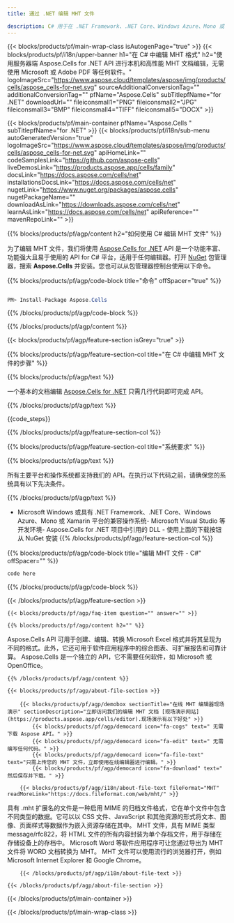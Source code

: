 ```yaml
---
title: 通过 .NET 编辑 MHT 文件 

description: C# 用于在 .NET Framework、.NET Core、Windows Azure、Mono 或 Xamarin 平台上编辑 MHT 文档的源代码。
---
```

{{< blocks/products/pf/main-wrap-class isAutogenPage="true" >}}
{{< blocks/products/pf/i18n/upper-banner h1="在 C# 中编辑 MHT 格式" h2="使用服务器端 Aspose.Cells for .NET API 进行本机和高性能 MHT 文档编辑，无需使用 Microsoft 或 Adobe PDF 等任何软件。" logoImageSrc="https://www.aspose.cloud/templates/aspose/img/products/cells/aspose_cells-for-net.svg" sourceAdditionalConversionTag="" additionalConversionTag="" pfName="Aspose.Cells" subTitlepfName="for .NET" downloadUrl="" fileiconsmall1="PNG" fileiconsmall2="JPG" fileiconsmall3="BMP" fileiconsmall4="TIFF" fileiconsmall5="DOCX" >}}

{{< blocks/products/pf/main-container pfName="Aspose.Cells " subTitlepfName="for .NET" >}}
{{< blocks/products/pf/i18n/sub-menu autoGeneratedVersion="true" logoImageSrc="https://www.aspose.cloud/templates/aspose/img/products/cells/aspose_cells-for-net.svg" apiHomeLink="" codeSamplesLink="https://github.com/aspose-cells" liveDemosLink="https://products.aspose.app/cells/family" docsLink="https://docs.aspose.com/cells/net" installationsDocsLink="https://docs.aspose.com/cells/net" nugetLink="https://www.nuget.org/packages/aspose.cells" nugetPackageName="" downloadAsLink="https://downloads.aspose.com/cells/net" learnAsLink="https://docs.aspose.com/cells/net" apiReference="" mavenRepoLink="" >}}

{{% blocks/products/pf/agp/content h2="如何使用 C# 编辑 MHT 文件" %}}

为了编辑 MHT 文件，我们将使用 <a href="https://products.aspose.com/cells/net">Aspose.Cells for .NET</a> API 是一个功能丰富、功能强大且易于使用的 API for C# 平台，适用于任何编辑器。打开 <a href="https://www.nuget.org/packages/aspose.cells">NuGet</a> 包管理器，搜索 <b>Aspose.Cells</b> 并安装。您也可以从包管理器控制台使用以下命令。

{{% blocks/products/pf/agp/code-block title="命令" offSpacer="true" %}}

```cs

PM> Install-Package Aspose.Cells


```

{{% /blocks/products/pf/agp/code-block %}}

{{% /blocks/products/pf/agp/content %}}

{{< blocks/products/pf/agp/feature-section isGrey="true" >}}

{{% blocks/products/pf/agp/feature-section-col title="在 C# 中编辑 MHT 文件的步骤" %}}

{{% blocks/products/pf/agp/text %}}

 一个基本的文档编辑
 [Aspose.Cells for .NET](https://products.aspose.com/cells/net) 
 只需几行代码即可完成 API。

{{% /blocks/products/pf/agp/text %}}

{{code_steps}}

{{% /blocks/products/pf/agp/feature-section-col %}}

{{% blocks/products/pf/agp/feature-section-col title="系统要求" %}}

{{% blocks/products/pf/agp/text %}}

 所有主要平台和操作系统都支持我们的 API。在执行以下代码之前，请确保您的系统具有以下先决条件。

{{% /blocks/products/pf/agp/text %}}

- Microsoft Windows 或具有 .NET Framework、.NET Core、Windows Azure、Mono 或 Xamarin 平台的兼容操作系统- Microsoft Visual Studio 等开发环境- Aspose.Cells for .NET 项目中引用的 DLL - 使用上面的下载按钮从 NuGet 安装
{{% /blocks/products/pf/agp/feature-section-col %}}

{{% blocks/products/pf/agp/code-block title="编辑 MHT 文件 - C#" offSpacer="" %}}

```cs
code here


```

{{% /blocks/products/pf/agp/code-block %}}

{{< /blocks/products/pf/agp/feature-section >}}

    {{< blocks/products/pf/agp/faq-item question="" answer="" >}}
 

<!-- aboutfile Starts -->

    {{% blocks/products/pf/agp/content h2="" %}}

Aspose.Cells API 可用于创建、编辑、转换 Microsoft Excel 格式并将其呈现为不同的格式。此外，它还可用于软件应用程序中的综合图表、可扩展报告和可靠计算。 Aspose.Cells 是一个独立的 API，它不需要任何软件，如 Microsoft 或 OpenOffice。    



    {{% /blocks/products/pf/agp/content %}}

    {{< blocks/products/pf/agp/about-file-section >}}

        {{< blocks/products/pf/agp/demobox sectionTitle="在线 MHT 编辑器现场演示" sectionDescription="立即访问我们的编辑 MHT 文档 [现场演示网站](https://products.aspose.app/cells/editor).现场演示有以下好处" >}}
            {{< blocks/products/pf/agp/democard icon="fa-cogs" text=" 无需下载 Aspose API。" >}}
            {{< blocks/products/pf/agp/democard icon="fa-edit" text=" 无需编写任何代码。" >}}
            {{< blocks/products/pf/agp/democard icon="fa-file-text" text="只需上传您的 MHT 文件，立即使用在线编辑器进行编辑。" >}}
            {{< blocks/products/pf/agp/democard icon="fa-download" text=" 然后保存并下载。" >}}

        {{< blocks/products/pf/agp/i18n/about-file-text fileFormat="MHT" readMoreLink="https://docs.fileformat.com/web/mht/" >}}
具有 .mht 扩展名的文件是一种启用 MIME 的归档文件格式，它在单个文件中包含不同类型的数据。它可以以 CSS 文件、JavaScript 和其他资源的形式将文本、图像、页面样式等数据作为嵌入资源存储在其中。 MHT 文件，具有 MIME 类型 message/rfc822，将 HTML 文件的所有内容封装为单个存档文件，用于存储在存储设备上的存档中。 Microsoft Word 等软件应用程序可让您通过导出为 MHT 文件将 WORD 文档转换为 MHT。 MHT 文件可以使用流行的浏览器打开，例如 Microsoft Internet Explorer 和 Google Chrome。 

        {{< /blocks/products/pf/agp/i18n/about-file-text >}}

    {{< /blocks/products/pf/agp/about-file-section >}}

<!-- aboutfile Ends -->



{{< /blocks/products/pf/main-container >}}
    
{{< /blocks/products/pf/main-wrap-class >}}
